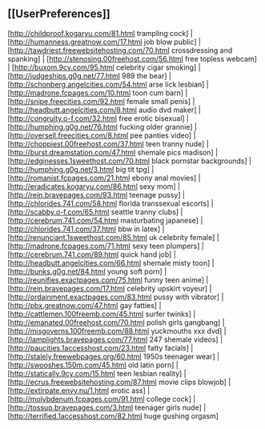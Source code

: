[[UserPreferences]]
----
 [http://childproof.kogaryu.com/81.html trampling cock] | [http://humanness.greatnow.com/17.html job blow public] | [http://tawdriest.freewebsitehosting.com/70.html crossdressing and spanking] | [http://stenosing.00freehost.com/56.html free topless webcam] | [http://buxom.9cy.com/95.html celebrity cigar smoking] | [http://judgeships.g0g.net/77.html 989 the bear] | [http://schonberg.angelcities.com/54.html arse lick lesbian] | [http://madrone.fcpages.com/10.html toon cum barn] | [http://snipe.freecities.com/92.html female small penis] | [http://headbutt.angelcities.com/8.html audio dvd maker] | [http://congruity.o-f.com/32.html free erotic bisexual] | [http://humphing.g0g.net/76.html fucking older grannie] | [http://oversell.freecities.com/8.html pee panties video] | [http://choppiest.00freehost.com/37.html teen tranny nude] | [http://burst.dreamstation.com/47.html shemale pics madison] | [http://edginesses.1sweethost.com/70.html black pornstar backgrounds] | [http://humphing.g0g.net/3.html big tit tpg] | [http://romanist.fcpages.com/21.html ebony anal movies] | [http://eradicates.kogaryu.com/86.html sexy mom] | [http://rein.bravepages.com/93.html teenage pussy] | [http://chlorides.741.com/58.html florida transsexual escorts] | [http://scabby.o-f.com/65.html seattle tranny clubs] | [http://cerebrum.741.com/54.html masturbating japanese] | [http://chlorides.741.com/37.html bbw in latex] | [http://renunciant.1sweethost.com/85.html uk celebrity female] | [http://madrone.fcpages.com/71.html sexy teen plumpers] | [http://cerebrum.741.com/89.html quick hand job] | [http://headbutt.angelcities.com/66.html shemale misty toon] | [http://bunks.g0g.net/84.html young soft porn] | [http://reunifies.exactpages.com/75.html funny teen anime] | [http://rein.bravepages.com/17.html celebrity upskirt voyeur] | [http://ordainment.exactpages.com/83.html pussy with vibrator] | [http://pbx.greatnow.com/47.html gay fatties] | [http://cattlemen.100freemb.com/45.html surfer twinks] | [http://emanated.00freehost.com/70.html polish girls gangbang] | [http://misgoverns.100freemb.com/88.html yuckmouths xxx dvd] | [http://lamplights.bravepages.com/77.html 247 shemale videos] | [http://paucities.1accesshost.com/23.html fatty facials] | [http://stalely.freewebpages.org/60.html 1950s teenager wear] | [http://swooshes.150m.com/45.html old latin porn] | [http://statically.9cy.com/15.html teen lesbian reality] | [http://ecrus.freewebsitehosting.com/87.html movie clips blowjob] | [http://extirpate.envy.nu/1.html erotic ass] | [http://molybdenum.fcpages.com/91.html college cock] | [http://tossup.bravepages.com/3.html teenager girls nude] | [http://terrified.1accesshost.com/82.html huge gushing orgasm]
